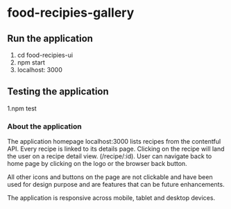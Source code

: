 # food-recipies-gallery

## Run the application
1. cd food-recipies-ui
2. npm start
3. localhost: 3000

## Testing the application
1.npm test

### About the application

The application homepage localhost:3000 lists recipes from the contentful API. Every recipe is linked to its details page.
Clicking on the recipe will land the user on a recipe detail view. (/recipe/:id).
User can navigate back to home page by clicking on the logo or the browser back button.

All other icons and buttons on the page are not clickable and have been used for design purpose and are features that can be future enhancements.

The application is responsive across mobile, tablet and desktop devices.
